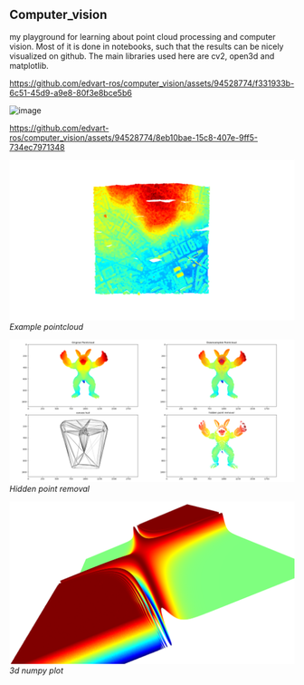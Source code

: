 ## Computer_vision

my playground for learning about point cloud processing and computer vision. 
Most of it is done in notebooks, such that the results can be nicely visualized on github.
The main libraries used here are cv2, open3d and matplotlib.




https://github.com/edvart-ros/computer_vision/assets/94528774/f331933b-6c51-45d9-a9e8-80f3e8bce5b6



<img width="437" alt="image" src="https://github.com/edvart-ros/computer_vision/assets/94528774/bc054435-5658-4ccc-9da4-0ad40fc8f18f">




https://github.com/edvart-ros/computer_vision/assets/94528774/8eb10bae-15c8-407e-9ff5-734ec7971348



![example pointcloud](images/1.png)
*Example pointcloud*

![hidden_point_removal](images/2.png)
*Hidden point removal*

![3d_np_plot](images/3.png)
*3d numpy plot*
